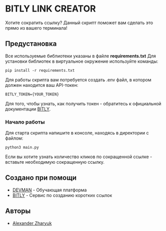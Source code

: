 # BITLY LINK CREATOR 

Хотите сократить ссылку? Данный скрипт поможет вам сделать это прямо из вашего терминала!

## Предустановка

Все используемые библиотеки указаны в файле **requirements.txt**
Для установки библиотек в виртуальное окружение используйте команды:

```
pip install -r requirements.txt
```

Для работы скрипта вам потребуется создать .env файл, в котором должен находится ваш API-токен:

```
BITLY_TOKEN={YOUR_TOKEN}
```

Для того, чтобы узнать, как получить токен - обратитесь к официальной документации [BITLY](https://dev.bitly.com/).

### Начало работы

Для старта скрипта напишите в консоле, находясь в директории с файлом:
```
python3 main.py
```
Если вы хотите узнать количество кликов по сокращенной ссылке - вставьте необходимую сокращенную ссылку.

## Создано при помощи

* [DEVMAN](https://dvmn.org/) - Обучающая платформа
* [BITLY](https://bitly.com/) - Сервис по созданию коротких ссылок

## Авторы

* [Alexander Zharyuk](https://gist.github.com/AlexanderZharyuk)

